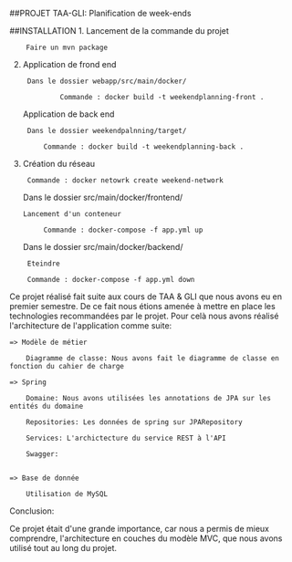 ##PROJET TAA-GLI: Planification de week-ends


##INSTALLATION
1.
   Lancement de la commande du projet

		Faire un mvn package

2.
   Application de frond end

	   	Dans le dossier webapp/src/main/docker/

				Commande : docker build -t weekendplanning-front .

   Application de back end

		Dans le dossier weekendpalnning/target/

			Commande : docker build -t weekendplanning-back .

3.
	Création du réseau

		Commande : docker netowrk create weekend-network
	
	Dans le dossier src/main/docker/frontend/

	   Lancement d'un conteneur

			Commande : docker-compose -f app.yml up


	Dans le dossier src/main/docker/backend/

		Eteindre 

		Commande : docker-compose -f app.yml down

Ce projet réalisé fait suite aux cours de TAA & GLI que nous avons eu en premier semestre. De ce fait nous étions amenée à mettre en place 
les technologies recommandées par le projet. Pour celà nous avons réalisé l'architecture de l'application comme suite:

	=> Modèle de métier 
	
		Diagramme de classe: Nous avons fait le diagramme de classe en fonction du cahier de charge
		
	=> Spring 

		Domaine: Nous avons utilisées les annotations de JPA sur les entités du domaine

		Repositories: Les données de spring sur JPARepository

		Services: L'archictecture du service REST à l'API

		Swagger: 
		
	
	=> Base de donnée
		
		Utilisation de MySQL
		
		
Conclusion:

Ce projet était d'une grande importance, car nous a permis de mieux comprendre, l'architecture en couches du modèle MVC, 
que nous avons utilisé tout au long du projet. 
